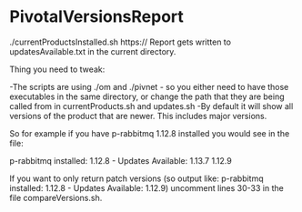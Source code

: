 # PivotalVersionsReport

./currentProductsInstalled.sh <PivnetAPIToken> https://<opsmanaddress> <opsmanuser> <opsmanpassword>
Report gets written to updatesAvailable.txt in the current directory.

Thing you need to tweak:
<p>
-The scripts are using ./om and ./pivnet - so you either need to have those executables in the same directory, or change the path that they are being called from in currentProducts.sh and updates.sh
<p<
-The scripts are using the opsman username and password parameters, so you will need to change that to use the client secret (or however you normally call OM). This is on the second line of currentProducts.sh
<p>
-By default it will show all versions of the product that are newer. This includes major versions.
  <p>
    So for example if you have p-rabbitmq 1.12.8 installed you would see in the file:
<p>
p-rabbitmq  installed: 1.12.8  - Updates Available: 1.13.7  1.12.9
<p>
If you want to only return patch versions (so output like: p-rabbitmq  installed: 1.12.8  - Updates Available:   1.12.9)  uncomment lines 30-33 in the file compareVersions.sh.
